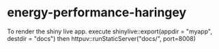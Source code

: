 # energy-performance-haringey


To render the shiny live app. 
execute 
shinylive::export(appdir = "myapp", destdir = "docs")
then 
httpuv::runStaticServer("docs/", port=8008)

